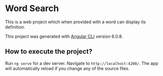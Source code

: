 # Word Search

This is a web project which when provided with a word can display its definition.

This project was generated with [Angular CLI](https://github.com/angular/angular-cli) version 6.0.8.

## How to execute the project?

Run `ng serve` for a dev server. Navigate to `http://localhost:4200/`. The app will automatically reload if you change any of the source files.
